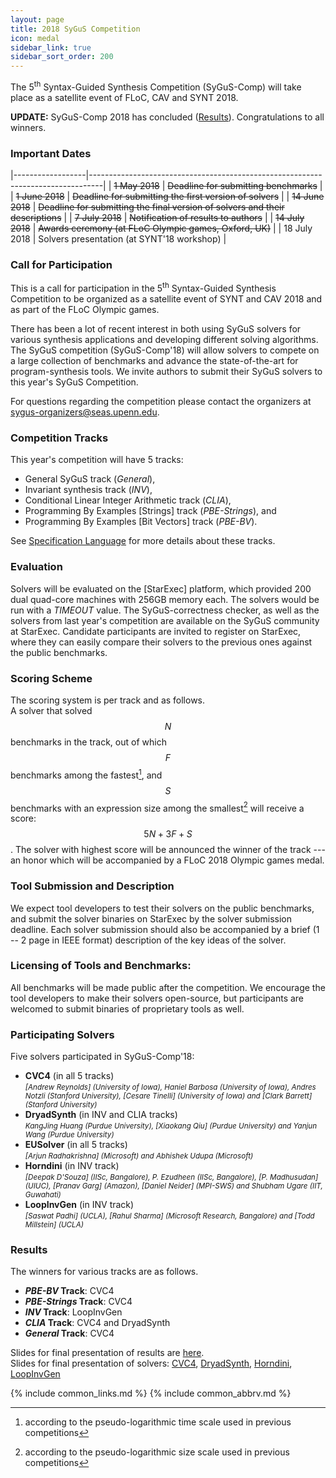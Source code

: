 ```yaml
---
layout: page
title: 2018 SyGuS Competition
icon: medal
sidebar_link: true
sidebar_sort_order: 200
---
```


The 5<sup>th</sup> Syntax-Guided Synthesis Competition (SyGuS-Comp)
will take place as a satellite event of FLoC, CAV and SYNT 2018.

**UPDATE:**
SyGuS-Comp 2018 has concluded ([Results](#results)).
Congratulations to all winners.


### Important Dates

|------------------|---------------------------------------------------------------------------------|
| ~~1 May 2018~~   | ~~Deadline for submitting benchmarks~~                                          |
| ~~1 June 2018~~  | ~~Deadline for submitting the first version of solvers~~                        |
| ~~14 June 2018~~ | ~~Deadline for submitting the final version of solvers and their descriptions~~ |
| ~~7 July 2018~~  | ~~Notification of results to authors~~                                          |
| ~~14 July 2018~~ | ~~Awards ceremony (at FLoC Olympic games, Oxford, UK)~~                         |
| 18 July 2018     | Solvers presentation (at SYNT'18 workshop)                                      |


### Call for Participation

This is a call for participation in the 5<sup>th</sup> Syntax-Guided Synthesis Competition
to be organized as a satellite event of SYNT and CAV 2018 and as part of the FLoC Olympic games.

There has been a lot of recent interest in both using SyGuS solvers for various synthesis applications
and developing different solving algorithms.
The SyGuS competition (SyGuS-Comp'18) will allow solvers to compete on a large collection of benchmarks
and advance the state-of-the-art for program-synthesis tools.
We invite authors to submit their SyGuS solvers to this year's SyGuS Competition.

For questions regarding the competition please contact the organizers at <sygus-organizers@seas.upenn.edu>.


### Competition Tracks

This year's competition will have 5 tracks:
<br>
- General SyGuS track (_General_),
- Invariant synthesis track (_INV_),
- Conditional Linear Integer Arithmetic track (_CLIA_),
- Programming By Examples [Strings] track (_PBE-Strings_), and
- Programming By Examples [Bit Vectors] track (_PBE-BV_).

See [Specification Language](/language.html) for more details about these tracks.


### Evaluation

Solvers will be evaluated on the [StarExec] platform,
which provided 200 dual quad-core machines with 256GB memory each.
The solvers would be run with a _TIMEOUT_ value.
The SyGuS-correctness checker, as well as the solvers from last year's competition
are available on the SyGuS community at StarExec.
Candidate participants are invited to register on StarExec,
where they can easily compare their solvers to the previous ones against the public benchmarks.


### Scoring Scheme

The scoring system is per track and as follows.
<br>
A solver that solved $$ N $$ benchmarks in the track, out of which $$ F $$ benchmarks among the fastest[^1], and
$$ S $$ benchmarks with an expression size among the smallest[^2] will receive a score: $$ 5 N + 3 F + S $$.
The solver with highest score will be announced the winner of the track ---
an honor which will be accompanied by a FLoC 2018 Olympic games medal.


### Tool Submission and Description

We expect tool developers to test their solvers on the public benchmarks,
and submit the solver binaries on StarExec by the solver submission deadline.
Each solver submission should also be accompanied by a brief (1 -- 2 page in IEEE format)
description of the key ideas of the solver.


### Licensing of Tools and Benchmarks:

All benchmarks will be made public after the competition.
We encourage the tool developers to make their solvers open-source,
but participants are welcomed to submit binaries of proprietary tools as well.


### Participating Solvers

Five solvers participated in SyGuS-Comp'18:
- **CVC4** (in all 5 tracks) <br>
  <small><em>
    [Andrew Reynolds] (University of Iowa), Haniel Barbosa (University of Iowa),
    Andres Notzli (Stanford University), [Cesare Tinelli] (University of Iowa)
    and [Clark Barrett] (Stanford University)
  </em></small>
- **DryadSynth** (in INV and CLIA tracks) <br>
  <small><em>
    KangJing Huang (Purdue University), [Xiaokang Qiu] (Purdue University)
    and Yanjun Wang (Purdue University)
  </em></small>
- **EUSolver** (in all 5 tracks) <br>
  <small><em>
    [Arjun Radhakrishna] (Microsoft) and Abhishek Udupa (Microsoft)
  </em></small>
- **Horndini** (in INV track) <br>
  <small><em>
    [Deepak D'Souza] (IISc, Bangalore), P. Ezudheen (IISc, Bangalore), [P. Madhusudan] (UIUC),
    [Pranav Garg] (Amazon), [Daniel Neider] (MPI-SWS) and Shubham Ugare (IIT, Guwahati)
  </em></small>
- **LoopInvGen** (in INV track) <br>
  <small><em>
    [Saswat Padhi] (UCLA), [Rahul Sharma] (Microsoft Research, Bangalore)
    and [Todd Millstein] (UCLA)
  </em></small>


### Results

The winners for various tracks are as follows.

- **_PBE-BV_ Track**: CVC4
- **_PBE-Strings_ Track**: CVC4
- **_INV_ Track**: LoopInvGen
- **_CLIA_ Track**: CVC4 and DryadSynth
- **_General_ Track**: CVC4

Slides for final presentation of results are [here](/assets/pdf/SyGuS-Comp'18/results-slides.pdf).
<br>
Slides for final presentation of solvers:
[CVC4](/assets/pdf/SyGuS-Comp'18/CVC4.pdf),
[DryadSynth](/assets/pdf/SyGuS-Comp'18/DryadSynth.pptx),
[Horndini](/assets/pdf/SyGuS-Comp'18/Horndini.pdf),
[LoopInvGen](/assets/pdf/SyGuS-Comp'18/LoopInvGen.pdf)

[^1]: according to the pseudo-logarithmic time scale used in previous competitions
[^2]: according to the pseudo-logarithmic size scale used in previous competitions

{% include common_links.md %}
{% include common_abbrv.md %}